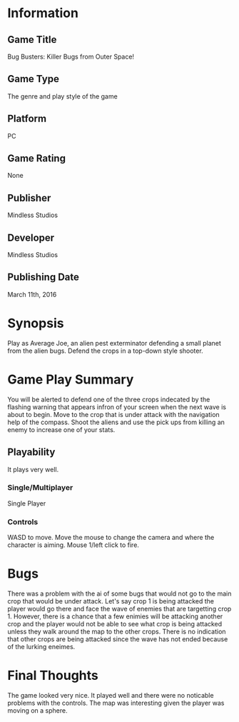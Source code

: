 # Information
## Game Title
Bug Busters: Killer Bugs from Outer Space!
## Game Type
The genre and play style of the game
## Platform
PC
## Game Rating
None
## Publisher
Mindless Studios
## Developer
Mindless Studios
## Publishing Date
March 11th, 2016
# Synopsis
Play as Average Joe, an alien pest exterminator defending a small planet from the alien bugs. Defend the crops in a top-down style shooter.
# Game Play Summary
You will be alerted to defend one of the three crops indecated by the flashing warning that appears infron of your screen when the next wave is about to begin. Move to the crop that is under attack with the navigation help of the compass. Shoot the aliens and use the pick ups from killing an enemy to increase one of your stats.
## Playability
It plays very well.
### Single/Multiplayer
Single Player
### Controls
WASD to move. Move the mouse to change the camera and where the character is aiming. Mouse 1/left click to fire.
# Bugs
There was a problem with the ai of some bugs that would not go to the main crop that would be under attack. Let's say crop 1 is being attacked the player would go there and face the wave of enemies that are targetting crop 1. However, there is a chance that a few enimies will be attacking another crop and the player would not be able to see what crop is being attacked unless they walk around the map to the other crops. There is no indication that other crops are being attacked since the wave has not ended because of the lurking eneimes.
# Final Thoughts
The game looked very nice. It played well and there were no noticable problems with the controls. The map was interesting given the player was moving on a sphere.
